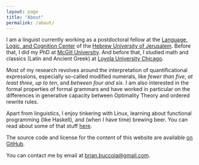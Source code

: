 ```yaml
---
layout: page
title: "About"
permalink: /about/
---
```


I am a linguist currently working as a postdoctoral fellow at the [Language, Logic, and Cognition Center][llcc] of the [Hebrew University of Jerusalem][huji]. Before that, I did my PhD at [McGill University][mcgill]. And before that, I studied math and classics (Latin and Ancient Greek) at [Loyola University Chicago][luc].

[llcc]: https://scholars.huji.ac.il/llcc
[huji]: https://new.huji.ac.il/
[mcgill]: https://www.mcgill.ca/
[luc]: http://www.luc.edu/

Most of my research revolves around the interpretation of quantificational expressions, especially so-called modified numerals, like *fewer than five*, *at least three*, *up to ten*, and *between four and six*. I am also interested in the formal properties of formal grammars and have worked in particular on the differences in generative capacity between Optimality Theory and ordered rewrite rules.

Apart from linguistics, I enjoy tinkering with Linux, learning about functional programming (like Haskell), and (when I have time) brewing beer. You can read about some of that stuff [here](/blog/).

The source code and license for the content of this website are available [on GitHub][repo].

You can contact me by email at [brian.buccola@gmail.com][email].

[me-gh]: https://github.com/brianbuccola
[repo]: https://github.com/brianbuccola/brianbuccola.github.io
[email]: mailto:brian.buccola@gmail.com
